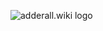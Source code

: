 ![adderall.wiki logo](https://cdn.discordapp.com/attachments/1135440984013013038/1136185002858664108/adderall2.png)
